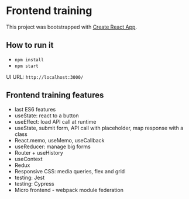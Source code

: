 # Frontend training

This project was bootstrapped with [Create React App](https://github.com/facebook/create-react-app).

## How to run it

- `npm install`
- `npm start`

UI URL: `http://localhost:3000/`

## Frontend training features

- last ES6 features
- useState: react to a button
- useEffect: load API call at runtime
- useState, submit form, API call with placeholder, map response with a class
- React.memo, useMemo, useCallback
- useReducer: manage big forms
- Router + useHistory
- useContext
- Redux
- Responsive CSS: media queries, flex and grid
- testing: Jest
- testing: Cypress
- Micro frontend - webpack module federation